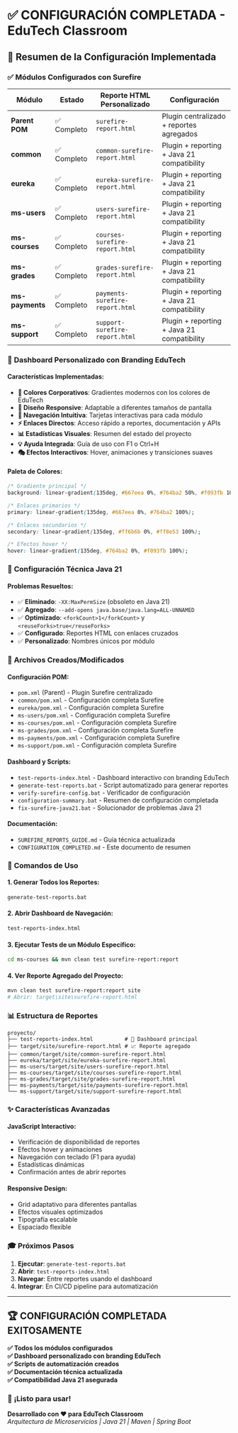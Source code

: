 # ✅ CONFIGURACIÓN COMPLETADA - EduTech Classroom

## 🎯 Resumen de la Configuración Implementada

### ✅ **Módulos Configurados con Surefire**

| Módulo | Estado | Reporte HTML Personalizado | Configuración |
|--------|--------|---------------------------|---------------|
| **Parent POM** | ✅ Completo | `surefire-report.html` | Plugin centralizado + reportes agregados |
| **common** | ✅ Completo | `common-surefire-report.html` | Plugin + reporting + Java 21 compatibility |
| **eureka** | ✅ Completo | `eureka-surefire-report.html` | Plugin + reporting + Java 21 compatibility |
| **ms-users** | ✅ Completo | `users-surefire-report.html` | Plugin + reporting + Java 21 compatibility |
| **ms-courses** | ✅ Completo | `courses-surefire-report.html` | Plugin + reporting + Java 21 compatibility |
| **ms-grades** | ✅ Completo | `grades-surefire-report.html` | Plugin + reporting + Java 21 compatibility |
| **ms-payments** | ✅ Completo | `payments-surefire-report.html` | Plugin + reporting + Java 21 compatibility |
| **ms-support** | ✅ Completo | `support-surefire-report.html` | Plugin + reporting + Java 21 compatibility |

### 🎨 **Dashboard Personalizado con Branding EduTech**

#### Características Implementadas:
- **🌈 Colores Corporativos**: Gradientes modernos con los colores de EduTech
- **📱 Diseño Responsive**: Adaptable a diferentes tamaños de pantalla
- **🎯 Navegación Intuitiva**: Tarjetas interactivas para cada módulo
- **⚡ Enlaces Directos**: Acceso rápido a reportes, documentación y APIs
- **📊 Estadísticas Visuales**: Resumen del estado del proyecto
- **💡 Ayuda Integrada**: Guía de uso con F1 o Ctrl+H
- **🎭 Efectos Interactivos**: Hover, animaciones y transiciones suaves

#### Paleta de Colores:
```css
/* Gradiente principal */
background: linear-gradient(135deg, #667eea 0%, #764ba2 50%, #f093fb 100%);

/* Enlaces primarios */
primary: linear-gradient(135deg, #667eea 0%, #764ba2 100%);

/* Enlaces secundarios */
secondary: linear-gradient(135deg, #ff6b6b 0%, #ff8e53 100%);

/* Efectos hover */
hover: linear-gradient(135deg, #764ba2 0%, #f093fb 100%);
```

### 🔧 **Configuración Técnica Java 21**

#### Problemas Resueltos:
- ✅ **Eliminado**: `-XX:MaxPermSize` (obsoleto en Java 21)
- ✅ **Agregado**: `--add-opens java.base/java.lang=ALL-UNNAMED`
- ✅ **Optimizado**: `<forkCount>1</forkCount>` y `<reuseForks>true</reuseForks>`
- ✅ **Configurado**: Reportes HTML con enlaces cruzados
- ✅ **Personalizado**: Nombres únicos por módulo

### 📁 **Archivos Creados/Modificados**

#### Configuración POM:
- `pom.xml` (Parent) - Plugin Surefire centralizado
- `common/pom.xml` - Configuración completa Surefire
- `eureka/pom.xml` - Configuración completa Surefire  
- `ms-users/pom.xml` - Configuración completa Surefire
- `ms-courses/pom.xml` - Configuración completa Surefire
- `ms-grades/pom.xml` - Configuración completa Surefire
- `ms-payments/pom.xml` - Configuración completa Surefire
- `ms-support/pom.xml` - Configuración completa Surefire

#### Dashboard y Scripts:
- `test-reports-index.html` - Dashboard interactivo con branding EduTech
- `generate-test-reports.bat` - Script automatizado para generar reportes
- `verify-surefire-config.bat` - Verificador de configuración
- `configuration-summary.bat` - Resumen de configuración completada
- `fix-surefire-java21.bat` - Solucionador de problemas Java 21

#### Documentación:
- `SUREFIRE_REPORTS_GUIDE.md` - Guía técnica actualizada
- `CONFIGURATION_COMPLETED.md` - Este documento de resumen

### 🚀 **Comandos de Uso**

#### 1. Generar Todos los Reportes:
```bash
generate-test-reports.bat
```

#### 2. Abrir Dashboard de Navegación:
```bash
test-reports-index.html
```

#### 3. Ejecutar Tests de un Módulo Específico:
```bash
cd ms-courses && mvn clean test surefire-report:report
```

#### 4. Ver Reporte Agregado del Proyecto:
```bash
mvn clean test surefire-report:report site
# Abrir: target\site\surefire-report.html
```

### 📊 **Estructura de Reportes**

```
proyecto/
├── test-reports-index.html          # 🎯 Dashboard principal
├── target/site/surefire-report.html # 📈 Reporte agregado
├── common/target/site/common-surefire-report.html
├── eureka/target/site/eureka-surefire-report.html
├── ms-users/target/site/users-surefire-report.html
├── ms-courses/target/site/courses-surefire-report.html
├── ms-grades/target/site/grades-surefire-report.html
├── ms-payments/target/site/payments-surefire-report.html
└── ms-support/target/site/support-surefire-report.html
```

### ✨ **Características Avanzadas**

#### JavaScript Interactivo:
- Verificación de disponibilidad de reportes
- Efectos hover y animaciones
- Navegación con teclado (F1 para ayuda)
- Estadísticas dinámicas
- Confirmación antes de abrir reportes

#### Responsive Design:
- Grid adaptativo para diferentes pantallas
- Efectos visuales optimizados
- Tipografía escalable
- Espaciado flexible

### 🎓 **Próximos Pasos**

1. **Ejecutar**: `generate-test-reports.bat`
2. **Abrir**: `test-reports-index.html`
3. **Navegar**: Entre reportes usando el dashboard
4. **Integrar**: En CI/CD pipeline para automatización

---

## 🏆 **CONFIGURACIÓN COMPLETADA EXITOSAMENTE**

**✅ Todos los módulos configurados**  
**✅ Dashboard personalizado con branding EduTech**  
**✅ Scripts de automatización creados**  
**✅ Documentación técnica actualizada**  
**✅ Compatibilidad Java 21 asegurada**  

### 🎉 **¡Listo para usar!**

**Desarrollado con ❤️ para EduTech Classroom**  
*Arquitectura de Microservicios | Java 21 | Maven | Spring Boot*
